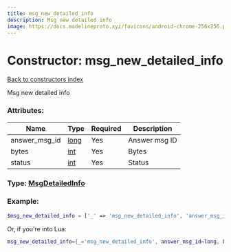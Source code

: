 ```yaml
---
title: msg_new_detailed_info
description: Msg new detailed info
image: https://docs.madelineproto.xyz/favicons/android-chrome-256x256.png
---
```

# Constructor: msg\_new\_detailed\_info  
[Back to constructors index](index.md)



Msg new detailed info

### Attributes:

| Name     |    Type       | Required | Description |
|----------|---------------|----------|-------------|
|answer\_msg\_id|[long](../types/long.md) | Yes|Answer msg ID|
|bytes|[int](../types/int.md) | Yes|Bytes|
|status|[int](../types/int.md) | Yes|Status|



### Type: [MsgDetailedInfo](../types/MsgDetailedInfo.md)


### Example:

```php
$msg_new_detailed_info = ['_' => 'msg_new_detailed_info', 'answer_msg_id' => long, 'bytes' => int, 'status' => int];
```  


Or, if you're into Lua:

```lua
msg_new_detailed_info={_='msg_new_detailed_info', answer_msg_id=long, bytes=int, status=int}

```


